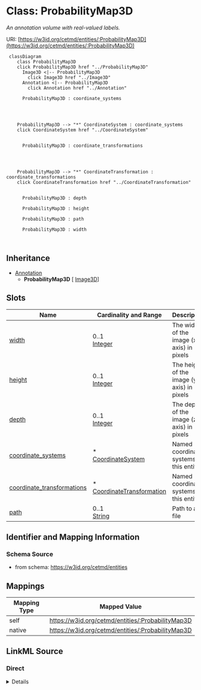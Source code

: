 

# Class: ProbabilityMap3D


_An annotation volume with real-valued labels._





URI: [https://w3id.org/cetmd/entities/:ProbabilityMap3D](https://w3id.org/cetmd/entities/:ProbabilityMap3D)






```mermaid
 classDiagram
    class ProbabilityMap3D
    click ProbabilityMap3D href "../ProbabilityMap3D"
      Image3D <|-- ProbabilityMap3D
        click Image3D href "../Image3D"
      Annotation <|-- ProbabilityMap3D
        click Annotation href "../Annotation"
      
      ProbabilityMap3D : coordinate_systems
        
          
    
    
    ProbabilityMap3D --> "*" CoordinateSystem : coordinate_systems
    click CoordinateSystem href "../CoordinateSystem"

        
      ProbabilityMap3D : coordinate_transformations
        
          
    
    
    ProbabilityMap3D --> "*" CoordinateTransformation : coordinate_transformations
    click CoordinateTransformation href "../CoordinateTransformation"

        
      ProbabilityMap3D : depth
        
      ProbabilityMap3D : height
        
      ProbabilityMap3D : path
        
      ProbabilityMap3D : width
        
      
```





## Inheritance
* [Annotation](Annotation.md)
    * **ProbabilityMap3D** [ [Image3D](Image3D.md)]



## Slots

| Name | Cardinality and Range | Description | Inheritance |
| ---  | --- | --- | --- |
| [width](width.md) | 0..1 <br/> [Integer](Integer.md) | The width of the image (x-axis) in pixels | [Image3D](Image3D.md) |
| [height](height.md) | 0..1 <br/> [Integer](Integer.md) | The height of the image (y-axis) in pixels | [Image3D](Image3D.md) |
| [depth](depth.md) | 0..1 <br/> [Integer](Integer.md) | The depth of the image (z-axis) in pixels | [Image3D](Image3D.md) |
| [coordinate_systems](coordinate_systems.md) | * <br/> [CoordinateSystem](CoordinateSystem.md) | Named coordinate systems for this entity | [Image3D](Image3D.md) |
| [coordinate_transformations](coordinate_transformations.md) | * <br/> [CoordinateTransformation](CoordinateTransformation.md) | Named coordinate systems for this entity | [Image3D](Image3D.md) |
| [path](path.md) | 0..1 <br/> [String](String.md) | Path to a file | [Annotation](Annotation.md) |









## Identifier and Mapping Information







### Schema Source


* from schema: https://w3id.org/cetmd/entities




## Mappings

| Mapping Type | Mapped Value |
| ---  | ---  |
| self | https://w3id.org/cetmd/entities/:ProbabilityMap3D |
| native | https://w3id.org/cetmd/entities/:ProbabilityMap3D |







## LinkML Source

<!-- TODO: investigate https://stackoverflow.com/questions/37606292/how-to-create-tabbed-code-blocks-in-mkdocs-or-sphinx -->

### Direct

<details>
```yaml
name: ProbabilityMap3D
description: An annotation volume with real-valued labels.
from_schema: https://w3id.org/cetmd/entities
is_a: Annotation
mixins:
- Image3D

```
</details>

### Induced

<details>
```yaml
name: ProbabilityMap3D
description: An annotation volume with real-valued labels.
from_schema: https://w3id.org/cetmd/entities
is_a: Annotation
mixins:
- Image3D
attributes:
  width:
    name: width
    description: The width of the image (x-axis) in pixels
    from_schema: https://w3id.org/cetmd/entities
    rank: 1000
    alias: width
    owner: ProbabilityMap3D
    domain_of:
    - Image2D
    - Image3D
    range: integer
  height:
    name: height
    description: The height of the image (y-axis) in pixels
    from_schema: https://w3id.org/cetmd/entities
    rank: 1000
    alias: height
    owner: ProbabilityMap3D
    domain_of:
    - Image2D
    - Image3D
    range: integer
  depth:
    name: depth
    description: The depth of the image (z-axis) in pixels
    from_schema: https://w3id.org/cetmd/entities
    rank: 1000
    alias: depth
    owner: ProbabilityMap3D
    domain_of:
    - Image3D
    range: integer
  coordinate_systems:
    name: coordinate_systems
    description: Named coordinate systems for this entity
    from_schema: https://w3id.org/cetmd/entities
    rank: 1000
    alias: coordinate_systems
    owner: ProbabilityMap3D
    domain_of:
    - Image2D
    - Image3D
    - CoordMetaMixin
    range: CoordinateSystem
    multivalued: true
  coordinate_transformations:
    name: coordinate_transformations
    description: Named coordinate systems for this entity
    from_schema: https://w3id.org/cetmd/entities
    rank: 1000
    alias: coordinate_transformations
    owner: ProbabilityMap3D
    domain_of:
    - Image2D
    - Image3D
    - CoordMetaMixin
    range: CoordinateTransformation
    multivalued: true
  path:
    name: path
    description: Path to a file.
    from_schema: https://w3id.org/cetmd/entities
    rank: 1000
    alias: path
    owner: ProbabilityMap3D
    domain_of:
    - GainFile
    - DefectFile
    - MovieFrame
    - MovieStack
    - ProjectionImage
    - TiltSeries
    - Tomogram
    - ParticleMap
    - Annotation
    range: string

```
</details>